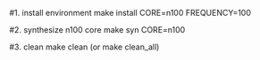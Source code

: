 #1. install environment
    make install CORE=n100 FREQUENCY=100

#2. synthesize n100 core
    make syn CORE=n100 

#3. clean
    make clean
    (or make clean_all)

